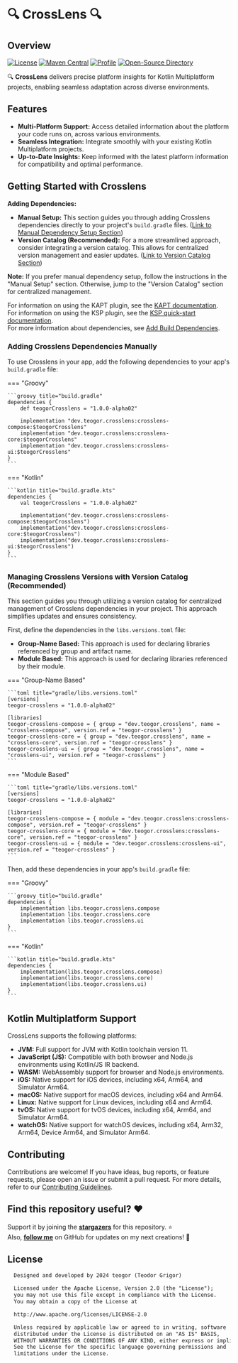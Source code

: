 # 🔍 CrossLens 🔍

## Overview

[![License](https://img.shields.io/badge/License-Apache%202.0-blue.svg)](https://opensource.org/licenses/Apache-2.0)
[![Maven Central](https://img.shields.io/maven-central/v/dev.teogor.crosslens/crosslens-core.svg?label=Maven%20Central)](https://central.sonatype.com/search?q=g%3Adev.teogor.crosslens+a%3Acrosslens-core&smo=true)
[![Profile](https://source.teogor.dev/badges/teogor-github.svg)](https://github.com/teogor)
[![Open-Source Directory](https://source.teogor.dev/badges/teogor-dev.svg)](https://source.teogor.dev)

🔍 **CrossLens** delivers precise platform insights for Kotlin Multiplatform projects, enabling seamless adaptation across diverse environments.

## Features
- **Multi-Platform Support:** Access detailed information about the platform your code runs on, across various environments.
- **Seamless Integration:** Integrate smoothly with your existing Kotlin Multiplatform projects.
- **Up-to-Date Insights:** Keep informed with the latest platform information for compatibility and optimal performance.

[//]: # (REGION-DEPENDENCIES)

## Getting Started with Crosslens

**Adding Dependencies:**

* **Manual Setup:**  This section guides you through adding Crosslens dependencies directly to your project's `build.gradle` files. ([Link to Manual Dependency Setup Section](#adding-crosslens-dependencies-manually))
* **Version Catalog (Recommended):** For a more streamlined approach, consider integrating a version catalog. This allows for centralized version management and easier updates. ([Link to Version Catalog Section](#managing-crosslens-versions-with-version-catalog-recommended))

**Note:** If you prefer manual dependency setup, follow the instructions in the "Manual Setup" section. Otherwise, jump to the "Version Catalog" section for centralized management.

For information on using the KAPT plugin, see the [KAPT documentation](https://kotlinlang.org/docs/kapt.html).  
For information on using the KSP plugin, see the [KSP quick-start documentation](https://kotlinlang.org/docs/ksp-quickstart.html).  
For more information about dependencies, see [Add Build Dependencies](https://developer.android.com/studio/build/dependencies).  

### Adding Crosslens Dependencies Manually

To use Crosslens in your app, add the following dependencies to your app's `build.gradle` file:

=== "Groovy"

    ```groovy title="build.gradle"
    dependencies {
        def teogorCrosslens = "1.0.0-alpha02"
        
        implementation "dev.teogor.crosslens:crosslens-compose:$teogorCrosslens"
        implementation "dev.teogor.crosslens:crosslens-core:$teogorCrosslens"
        implementation "dev.teogor.crosslens:crosslens-ui:$teogorCrosslens"
    }
    ```

=== "Kotlin"

    ```kotlin title="build.gradle.kts"
    dependencies {
        val teogorCrosslens = "1.0.0-alpha02"
        
        implementation("dev.teogor.crosslens:crosslens-compose:$teogorCrosslens")
        implementation("dev.teogor.crosslens:crosslens-core:$teogorCrosslens")
        implementation("dev.teogor.crosslens:crosslens-ui:$teogorCrosslens")
    }
    ```

### Managing Crosslens Versions with Version Catalog (Recommended)

This section guides you through utilizing a version catalog for centralized management of Crosslens dependencies in your project. This approach simplifies updates and ensures consistency.

First, define the dependencies in the `libs.versions.toml` file:

- **Group-Name Based:** This approach is used for declaring libraries referenced by group and artifact name.
- **Module Based:** This approach is used for declaring libraries referenced by their module.

=== "Group-Name Based"

    ```toml title="gradle/libs.versions.toml"
    [versions]
    teogor-crosslens = "1.0.0-alpha02"
    
    [libraries]
    teogor-crosslens-compose = { group = "dev.teogor.crosslens", name = "crosslens-compose", version.ref = "teogor-crosslens" }
    teogor-crosslens-core = { group = "dev.teogor.crosslens", name = "crosslens-core", version.ref = "teogor-crosslens" }
    teogor-crosslens-ui = { group = "dev.teogor.crosslens", name = "crosslens-ui", version.ref = "teogor-crosslens" }
    ```

=== "Module Based"

    ```toml title="gradle/libs.versions.toml"
    [versions]
    teogor-crosslens = "1.0.0-alpha02"
    
    [libraries]
    teogor-crosslens-compose = { module = "dev.teogor.crosslens:crosslens-compose", version.ref = "teogor-crosslens" }
    teogor-crosslens-core = { module = "dev.teogor.crosslens:crosslens-core", version.ref = "teogor-crosslens" }
    teogor-crosslens-ui = { module = "dev.teogor.crosslens:crosslens-ui", version.ref = "teogor-crosslens" }
    ```

Then, add these dependencies in your app's `build.gradle` file:

=== "Groovy"

    ```groovy title="build.gradle"
    dependencies {
        implementation libs.teogor.crosslens.compose
        implementation libs.teogor.crosslens.core
        implementation libs.teogor.crosslens.ui
    }
    ```

=== "Kotlin"

    ```kotlin title="build.gradle.kts"
    dependencies {
        implementation(libs.teogor.crosslens.compose)
        implementation(libs.teogor.crosslens.core)
        implementation(libs.teogor.crosslens.ui)
    }
    ```

[//]: # (REGION-DEPENDENCIES)

## Kotlin Multiplatform Support

CrossLens supports the following platforms:

- **JVM:** Full support for JVM with Kotlin toolchain version 11.
- **JavaScript (JS):** Compatible with both browser and Node.js environments using Kotlin/JS IR backend.
- **WASM:** WebAssembly support for browser and Node.js environments.
- **iOS:** Native support for iOS devices, including x64, Arm64, and Simulator Arm64.
- **macOS:** Native support for macOS devices, including x64 and Arm64.
- **Linux:** Native support for Linux devices, including x64 and Arm64.
- **tvOS:** Native support for tvOS devices, including x64, Arm64, and Simulator Arm64.
- **watchOS:** Native support for watchOS devices, including x64, Arm32, Arm64, Device Arm64, and Simulator Arm64.

## Contributing

Contributions are welcome! If you have ideas, bug reports, or feature requests, please open an issue or submit a pull request. For more details, refer to our [Contributing Guidelines](CONTRIBUTING.md).

## Find this repository useful? :heart:

Support it by joining the __[stargazers](https://github.com/teogor/crosslens/stargazers)__ for this repository. :star: <br>
Also, __[follow me](https://github.com/teogor)__ on GitHub for updates on my next creations! 🤩

## License

```xml
  Designed and developed by 2024 teogor (Teodor Grigor)

  Licensed under the Apache License, Version 2.0 (the "License");
  you may not use this file except in compliance with the License.
  You may obtain a copy of the License at

  http://www.apache.org/licenses/LICENSE-2.0

  Unless required by applicable law or agreed to in writing, software
  distributed under the License is distributed on an "AS IS" BASIS,
  WITHOUT WARRANTIES OR CONDITIONS OF ANY KIND, either express or implied.
  See the License for the specific language governing permissions and
  limitations under the License.
```
